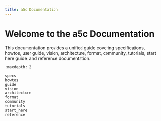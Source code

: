 ```yaml
---
title: a5c Documentation
---
```


# Welcome to the a5c Documentation

This documentation provides a unified guide covering specifications, howtos, user guide, vision, architecture, format, community, tutorials, start here guide, and reference documentation.

```{toctree}
:maxdepth: 2

specs
howtos
guide
vision
architecture
format
community
tutorials
start_here
reference
```
